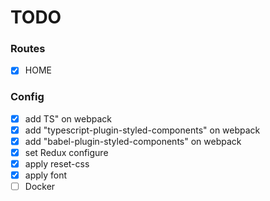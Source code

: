 # TODO

### Routes

- [x] HOME

### Config

- [x] add TS" on webpack
- [x] add "typescript-plugin-styled-components" on webpack
- [x] add "babel-plugin-styled-components" on webpack
- [x] set Redux configure
- [x] apply reset-css
- [x] apply font
- [ ] Docker
